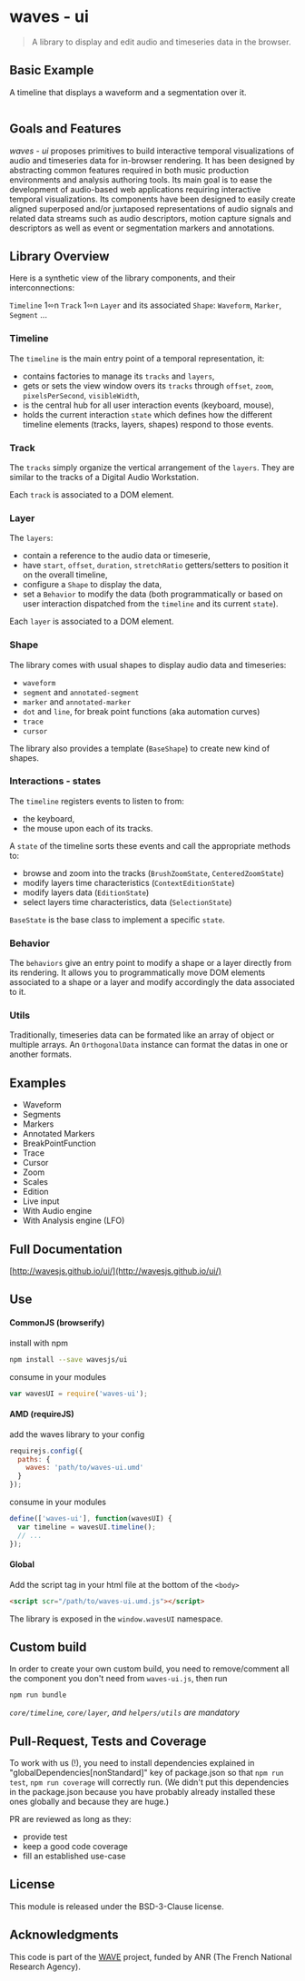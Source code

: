 # waves - ui

> A library to display and edit audio and timeseries data in the browser.

## Basic Example

A timeline that displays a waveform and a segmentation over it.

```
```

## Goals and Features

*waves - ui* proposes primitives to build interactive temporal visualizations of audio and timeseries data for in-browser rendering. It has been designed by abstracting common features required in both music production environments and analysis authoring tools. 
Its main goal is to ease the development of audio-based web applications requiring interactive temporal visualizations. 
Its components have been designed to easily create aligned superposed and/or juxtaposed representations of audio signals and related data streams such as audio descriptors, motion capture signals and descriptors as well as event or segmentation markers and annotations.

## Library Overview

Here is a synthetic view of the library components, and their interconnections:

`Timeline` 1⬄n `Track` 1⬄n `Layer` and its associated `Shape`: `Waveform`, `Marker`, `Segment` ...

### Timeline

The `timeline` is the main entry point of a temporal representation, it:
- contains factories to manage its `tracks` and `layers`,
- gets or sets the view window overs its `tracks` through `offset`, `zoom`, `pixelsPerSecond`, `visibleWidth`,
- is the central hub for all user interaction events (keyboard, mouse),
- holds the current interaction `state` which defines how the different timeline elements (tracks, layers, shapes) respond to those events.

### Track

The `tracks` simply organize the vertical arrangement of the `layers`. They are similar to the tracks of a Digital Audio Workstation. 

Each `track` is associated to a DOM element.

### Layer

The `layers`: 
- contain a reference to the audio data or timeserie, 
- have `start`, `offset`, `duration`, `stretchRatio` getters/setters to position it on the overall timeline,
- configure a `Shape` to display the data, 
- set a `Behavior` to modify the data (both programmatically or based on user interaction dispatched from the `timeline` and its current `state`). 

Each `layer` is associated to a DOM element.

### Shape

The library comes with usual shapes to display audio data and timeseries: 

- `waveform`
- `segment` and `annotated-segment`
- `marker` and `annotated-marker` 
- `dot` and `line`, for break point functions (aka automation curves)
- `trace`
- `cursor` 

The library also provides a template (`BaseShape`) to create new kind of shapes.

### Interactions - states

The `timeline` registers events to listen to from: 
- the keyboard,
- the mouse upon each of its tracks. 

A `state` of the timeline sorts these events and call the appropriate methods to:
- browse and zoom into the tracks (`BrushZoomState`, `CenteredZoomState`)
- modify layers time characteristics (`ContextEditionState`)
- modify layers data (`EditionState`)
- select layers time characteristics, data (`SelectionState`)

`BaseState` is the base class to implement a specific `state`.

### Behavior

The `behaviors` give an entry point to modify a shape or a layer directly from its rendering. It allows you to programmatically move DOM elements associated to a shape or a layer and modify accordingly the data associated to it. 

### Utils

Traditionally, timeseries data can be formated like an array of object or multiple arrays. An `OrthogonalData` instance can format the datas in one or another formats.

## Examples

- Waveform
- Segments
- Markers
- Annotated Markers
- BreakPointFunction
- Trace
- Cursor
- Zoom
- Scales
- Edition
- Live input
- With Audio engine
- With Analysis engine (LFO)

## Full Documentation

[http://wavesjs.github.io/ui/](http://wavesjs.github.io/ui/)

## Use

#### CommonJS (browserify)

install with npm

```bash
npm install --save wavesjs/ui
```

consume in your modules

```javascript
var wavesUI = require('waves-ui');
```

#### AMD (requireJS)

add the waves library to your config

```javascript
requirejs.config({
  paths: {
    waves: 'path/to/waves-ui.umd'
  }
});
```

consume in your modules

```javascript
define(['waves-ui'], function(wavesUI) {
  var timeline = wavesUI.timeline();
  // ...
});
```

#### Global

Add the script tag in your html file at the bottom of the `<body>`

```html
<script scr="/path/to/waves-ui.umd.js"></script>
```

The library is exposed in the `window.wavesUI` namespace.


## Custom build

In order to create your own custom build, you need to
remove/comment all the component you don't need from `waves-ui.js`, then run

```bash
npm run bundle
```

_`core/timeline`, `core/layer`, and `helpers/utils` are mandatory_

## Pull-Request, Tests and Coverage

To work with us (!), you need to install dependencies explained in "globalDependencies[nonStandard]" key of package.json so that `npm run test`, `npm run coverage` will correctly run. (We didn't put this dependencies in the package.json because you have probably already installed these ones globally and because they are huge.)

PR are reviewed as long as they: 
* provide test 
* keep a good code coverage
* fill an established use-case

## License

This module is released under the BSD-3-Clause license.

## Acknowledgments

This code is part of the [WAVE](http://wave.ircam.fr) project, funded by ANR (The French National Research Agency).
